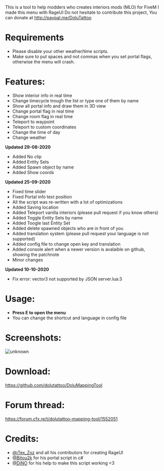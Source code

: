 This is a tool to help modders who creates interiors mods (MLO) for FiveM
I made this menu with RageUI
Do not hesitate to contribute this project,
You can donate at http://paypal.me/DoluTattoo

# Requirements
- Please disable your other weather/time scripts.
- Make sure to put spaces and not commas when you set portal flags, otherwise the menu will crash.

# Features:
- Show interior info in real time
- Change timecycle trough the list or type one of them by name
- Show all portal info and draw them in 3D view
- Change portal flag in real time
- Change room flag in real time
- Teleport to waypoint
- Teleport to custom coordinates
- Change the time of day
- Change weather

**Updated 29-08-2020** 
  - Added No clip
  - Added Entity Sets
  - Added Spawn object by name
  - Added Show coords
  
**Updated 25-09-2020**
  - Fixed time slider
  - Fixed Portal info text position
  - All the script was re-written with a lot of optimizations
  - Added Saving location
  - Added Teleport vanilla interiors (please pull request if you know others)
  - Added Toggle Entity Sets by name
  - Added Toogle last Entity Set
  - Added delete spawned objects who are in front of you
  - Added translation system (please pull request your language is not supported)
  - Added config file to change open key and translation
  - Added console alert when a newer version is avalaible on github, showing the patchnote
  - Minor changes

**Updated 10-10-2020**
  - Fix error: vector3 not supported by JSON server.lua:3

# Usage:
- **Press E to open the menu**
- You can change the shortcut and language in config file

# Screenshots:
![unknown](https://cdn.discordapp.com/attachments/613840825025036289/758971862486614046/unknown.png) 

# Download:
https://github.com/dolutattoo/DoluMappingTool

# Forum thread:
 https://forum.cfx.re/t/dolutattoo-mapping-tool/1552051

# Credits:
- [@iTex_Zoz](https://github.com/iTexZoz)  and all his contributors for creating RageUI
- [@Bitou2k](https://github.com/beetle2k) for his portal script in c#
- [@DiNO](https://github.com/AnthonyTCS)  for his help to make this script working <3
